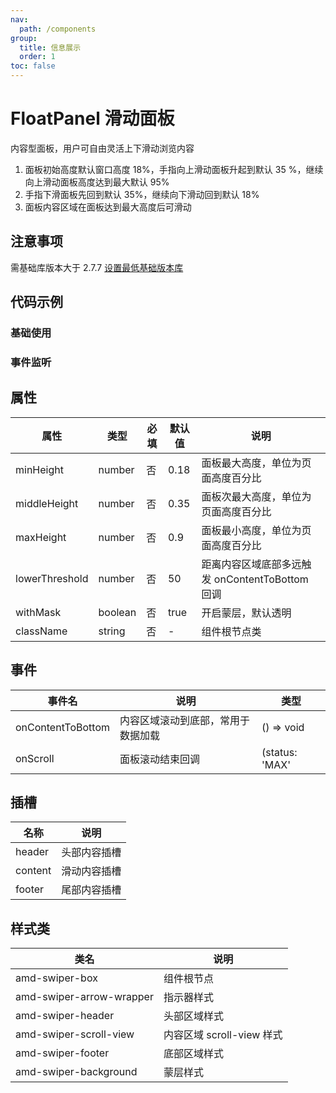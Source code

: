 ```yaml
---
nav:
  path: /components
group:
  title: 信息展示
  order: 1
toc: false
---
```


# FloatPanel 滑动面板
内容型面板，用户可自由灵活上下滑动浏览内容
1. 面板初始高度默认窗口高度 18%，手指向上滑动面板升起到默认 35 %，继续向上滑动面板高度达到最大默认 95%
2. 手指下滑面板先回到默认 35%，继续向下滑动回到默认 18%
3. 面板内容区域在面板达到最大高度后可滑动

## 注意事项
需基础库版本大于 2.7.7 [设置最低基础版本库](https://opendocs.alipay.com/mini/framework/lib)

## 代码示例
### 基础使用

<code src='../../demo/pages/FloatPanel'></code>

### 事件监听
<code src='../../demo/pages/FloatPanelEvent'></code>


## 属性
| 属性 | 类型 | 必填 | 默认值 | 说明 |
| -----|-----|-----|-----|----- |
| minHeight | number | 否 | 0.18 | 面板最大高度，单位为页面高度百分比
| middleHeight | number | 否 | 0.35 | 面板次最大高度，单位为页面高度百分比 |
| maxHeight | number | 否 | 0.9 | 面板最小高度，单位为页面高度百分比 |
| lowerThreshold | number | 否 | 50 | 距离内容区域底部多远触发 onContentToBottom 回调 |
| withMask | boolean | 否 | true | 开启蒙层，默认透明
| className | string | 否 | - | 组件根节点类 |

## 事件
| 事件名 | 说明 | 类型 |
| -----|-----|-----|
| onContentToBottom | 内容区域滚动到底部，常用于数据加载 | () => void |
| onScroll | 面板滚动结束回调 | (status: 'MAX' | 'MIDDLE' | 'MIN') => void |

## 插槽

| 名称 | 说明 |
| ----|----|
| header | 头部内容插槽 |
| content | 滑动内容插槽 |
| footer | 尾部内容插槽 |

## 样式类
| 类名                       | 说明             |
| -------------------------- | ---------------- |
| amd-swiper-box               | 组件根节点         |
| amd-swiper-arrow-wrapper     | 指示器样式  |
| amd-swiper-header | 头部区域样式   |
| amd-swiper-scroll-view | 内容区域 scroll-view 样式   |
| amd-swiper-footer  | 底部区域样式 |
| amd-swiper-background | 蒙层样式 |